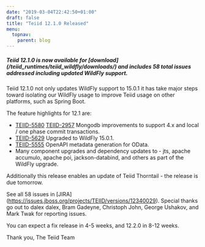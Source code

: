 ```yaml
---
date: "2019-03-04T22:42:50+01:00"
draft: false
title: "Teiid 12.1.0 Released"
menu:
  topnav:
    parent: blog
---
```


##### Teiid 12.1.0 is now available for [download] (/teiid_runtimes/teiid_wildfly/downloads/) and includes 58 total issues addressed including updated WildFly support.

<!--more-->

Teiid 12.1.0 not only updates WildFly support to 15.0.1 it has take major steps toward isolating our WildFly usage to improve Teiid usage on other platforms, such as Spring Boot.

The feature highlights for 12.1 are:

<ul>
  <li><a href="https://issues.jboss.org/browse/TEIID-5580">TEIID-5580</a> <a href="https://issues.jboss.org/browse/TEIID-2957">TEIID-2957</a> Mongodb improvements to support 4.x and local / one phase commit transactions.</li>
  <li><a href="https://issues.jboss.org/browse/TEIID-5629">TEIID-5629</a> Upgraded to WildFly 15.0.1.</li>
  <li><a href="https://issues.jboss.org/browse/TEIID-5555">TEIID-5555</a> OpenAPI metadata generation for OData.</li>
  <li>Many component upgrades and dependency updates to - jts, apache accumulo, apache poi, jackson-databind, and others as part of the WildFly upgrade.</li>
</ul>

Additionally this release enables an update of Teiid Thorntail - the release is due tomorrow.

See all 58 issues in [JIRA] (https://issues.jboss.org/projects/TEIID/versions/12340029).  Special thanks go out to dalex dalex, Bram Gadeyne, Christoph John, George Ushakov, and Mark Twak for reporting issues.

You can expect a fix release in 4-5 weeks, and 12.2.0 in 8-12 weeks.

Thank you, 
The Teiid Team

